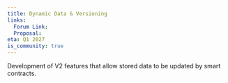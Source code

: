 ```yaml
---
title: Dynamic Data & Versioning
links:
  Forum Link: 
  Proposal: 
eta: Q1 2027
is_community: true
---
```


Development of V2 features that allow stored data to be updated by smart contracts.
